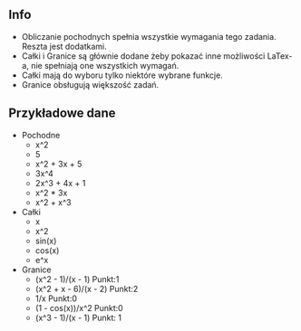 

## Info

- Obliczanie pochodnych spełnia wszystkie wymagania tego zadania. Reszta jest dodatkami.
- Całki i Granice są głównie dodane żeby pokazać inne możliwości LaTex-a, nie spełniają one wszystkich wymagań.
- Całki mają do wyboru tylko niektóre wybrane funkcje.
- Granice obsługują większość zadań.

## Przykładowe dane

- Pochodne
    - x^2
    - 5
    - x^2 + 3x + 5
    - 3x^4
    - 2x^3 + 4x + 1
    - x^2 * 3x
    - x^2 + x^3
- Całki
    - x
    - x^2
    - sin(x)
    - cos(x)
    - e^x
- Granice
    - (x^2 - 1)/(x - 1) Punkt:1
    - (x^2 + x - 6)/(x - 2) Punkt:2
    - 1/x Punkt:0
    - (1 - cos(x))/x^2 Punkt:0
    - (x^3 - 1)/(x - 1) Punkt: 1